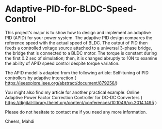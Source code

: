 # Adaptive-PID-for-BLDC-Speed-Control
This project's major is to show how to design and implement an adaptive PID (APID) for your power system. The adaptive PID design compares the reference speed with the actual speed of BLDC. The output of PID then feeds a controlled voltage source attached to a universal 3-phase bridge, the bridge that is connected to a BLDC motor.
The torque is constant during the first 0.2 sec of simulation; then, it is changed abruptly to 10N to examine the ability of APID speed control despite torque variation.

The APID model is adapted from the following article:
Self-tuning of PID controllers by adaptive interaction ( https://ieeexplore.ieee.org/abstract/document/879256/)

You might also find my article for another practical example:
Online Adaptive Power Factor Correction Controller for DC-DC Converters ( https://digital-library.theiet.org/content/conferences/10.1049/cp.2014.1495 )

Please do not hesitate to contact me if you need any more information.

Cheers,
Mahdi
